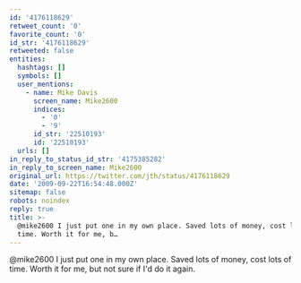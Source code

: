 ```yaml
---
id: '4176118629'
retweet_count: '0'
favorite_count: '0'
id_str: '4176118629'
retweeted: false
entities:
  hashtags: []
  symbols: []
  user_mentions:
    - name: Mike Davis
      screen_name: Mike2600
      indices:
        - '0'
        - '9'
      id_str: '22510193'
      id: '22510193'
  urls: []
in_reply_to_status_id_str: '4175385282'
in_reply_to_screen_name: Mike2600
original_url: https://twitter.com/jth/status/4176118629
date: '2009-09-22T16:54:48.000Z'
sitemap: false
robots: noindex
reply: true
title: >-
  @mike2600 I just put one in my own place. Saved lots of money, cost lots of
  time. Worth it for me, b…
---
```


@mike2600 I just put one in my own place. Saved lots of money, cost lots of time. Worth it for me, but not sure if I'd do it again.